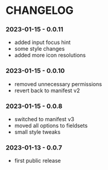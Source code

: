 # CHANGELOG

### 2023-01-15 - 0.0.11
* added input focus hint
* some style changes
* added more icon resolutions

### 2023-01-15 - 0.0.10
* removed unnecessary permissions
* revert back to manifest v2
  
### 2023-01-15 - 0.0.8
* switched to manifest v3
* moved all options to fieldsets
* small style tweaks

### 2023-01-13 - 0.0.7
* first public release
